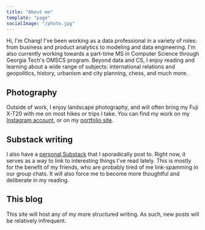 ```yaml
---
title: "About me"
template: "page"
socialImage: "/photo.jpg"
---
```


Hi, I'm Chang! I've been working as a data professional in a variety of roles: from business and product analytics to modeling and data engineering. I'm also currently working towards a part-time MS in Computer Science through Georgia Tech's OMSCS program. Beyond data and CS, I enjoy reading and learning about a wide range of subjects: international relations and geopolitics, history, urbanism and city planning, chess, and much more.

## Photography
Outside of work, I enjoy landscape photography, and will often bring my Fuji X-T20 with me on most hikes or trips I take. You can find my work on my [Instagram account](https://instagram.com/changrybirds), or on my [portfolio site](https://photography.changsun.com/).

## Substack writing
I also have a [personal Substack](https://internetpoints.substack.com/) that I sporadically post to. Right now, it serves as a way to link to interesting things I've read lately. This is mostly for the benefit of my friends, who are probably tired of me link-spamming in our group chats. It will also force me to become more thoughtful and deliberate in my reading.

## This blog
This site will host any of my more structured writing. As such, new posts will be relatively infrequent.
